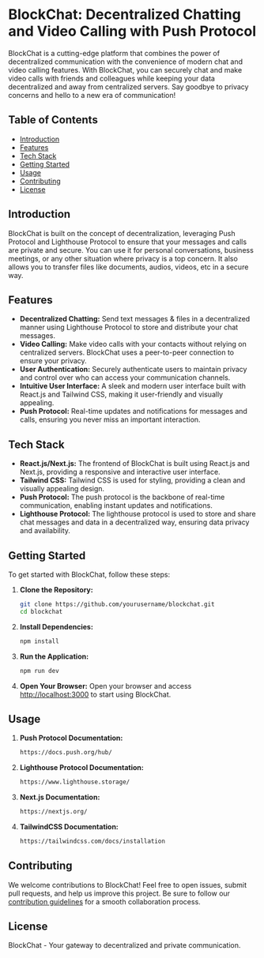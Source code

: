 # BlockChat: Decentralized Chatting and Video Calling with Push Protocol

BlockChat is a cutting-edge platform that combines the power of decentralized communication with the convenience of modern chat and video calling features. With BlockChat, you can securely chat and make video calls with friends and colleagues while keeping your data decentralized and away from centralized servers. Say goodbye to privacy concerns and hello to a new era of communication!

## Table of Contents
- [Introduction](#introduction)
- [Features](#features)
- [Tech Stack](#tech-stack)
- [Getting Started](#getting-started)
- [Usage](#usage)
- [Contributing](#contributing)
- [License](#license)

## Introduction
BlockChat is built on the concept of decentralization, leveraging Push Protocol and Lighthouse Protocol to ensure that your messages and calls are private and secure. You can use it for personal conversations, business meetings, or any other situation where privacy is a top concern. It also allows you to transfer files like documents, audios, videos, etc in a secure way.

## Features
- **Decentralized Chatting:** Send text messages & files in a decentralized manner using Lighthouse Protocol to store and distribute your chat messages.
- **Video Calling:** Make video calls with your contacts without relying on centralized servers. BlockChat uses a peer-to-peer connection to ensure your privacy.
- **User Authentication:** Securely authenticate users to maintain privacy and control over who can access your communication channels.
- **Intuitive User Interface:** A sleek and modern user interface built with React.js and Tailwind CSS, making it user-friendly and visually appealing.
- **Push Protocol:** Real-time updates and notifications for messages and calls, ensuring you never miss an important interaction.

## Tech Stack
- **React.js/Next.js:** The frontend of BlockChat is built using React.js and Next.js, providing a responsive and interactive user interface.
- **Tailwind CSS:** Tailwind CSS is used for styling, providing a clean and visually appealing design.
- **Push Protocol:** The push protocol is the backbone of real-time communication, enabling instant updates and notifications.
- **Lighthouse Protocol:** The lighthouse protocol is used to store and share chat messages and data in a decentralized way, ensuring data privacy and availability.

## Getting Started
To get started with BlockChat, follow these steps:

1. **Clone the Repository:**
    ```bash
    git clone https://github.com/yourusername/blockchat.git
    cd blockchat
    ```

2. **Install Dependencies:**
    ```bash
    npm install
    ```

3. **Run the Application:**
    ```bash
    npm run dev
    ```

4. **Open Your Browser:**
    Open your browser and access [http://localhost:3000](http://localhost:3000) to start using BlockChat.

## Usage
1. **Push Protocol Documentation:**
    ```bash
    https://docs.push.org/hub/
    ```

2. **Lighthouse Protocol Documentation:**
    ```bash
    https://www.lighthouse.storage/
    ```

3. **Next.js Documentation:**
    ```bash
    https://nextjs.org/
    ```

4. **TailwindCSS Documentation:**
    ```bash
    https://tailwindcss.com/docs/installation
    ```    

## Contributing
We welcome contributions to BlockChat! Feel free to open issues, submit pull requests, and help us improve this project. Be sure to follow our [contribution guidelines](CONTRIBUTING.md) for a smooth collaboration process.

## License

BlockChat - Your gateway to decentralized and private communication.
